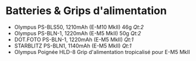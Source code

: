 # Batteries & Grips d'alimentation

- Olympus PS-BLS50, 1210mAh (E-M10 MkII) 46g _Qt:2_
- Olympus PS-BLN-1, 1220mAh (E-M5 MkII) 50g _Qt:2_
- DOT.FOTO PS-BLN-1, 1220mAh (E-M5 MkII) _Qt:1_
- STARBLITZ PS-BLN1, 1140mAh (E-M5 MkII) _Qt:1_
- Olympus Poignée HLD-8 Grip d'alimentation tropicalisé pour E-M5 MkII
